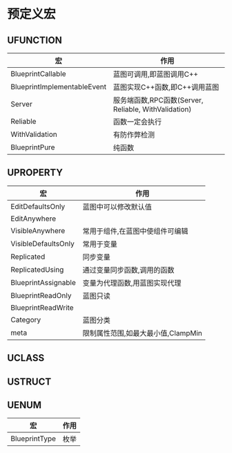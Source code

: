 # 预定义宏
## UFUNCTION
| 宏 | 作用 |
| - | - |
| BlueprintCallable | 蓝图可调用,即蓝图调用C++ |
| BlueprintImplementableEvent | 蓝图实现C++函数,即C++调用蓝图 |
| Server | 服务端函数,RPC函数(Server, Reliable, WithValidation) |
| Reliable | 函数一定会执行 |
| WithValidation | 有防作弊检测 |
| BlueprintPure | 纯函数 |

## UPROPERTY
| 宏 | 作用 |
| - | - |
| EditDefaultsOnly | 蓝图中可以修改默认值 |
| EditAnywhere | |
| VisibleAnywhere | 常用于组件,在蓝图中使组件可编辑 |
| VisibleDefaultsOnly | 常用于变量 |
| Replicated | 同步变量 |
| ReplicatedUsing | 通过变量同步函数,调用的函数 |
| BlueprintAssignable | 变量为代理函数,用蓝图实现代理 |
| BlueprintReadOnly | 蓝图只读 |
| BlueprintReadWrite | |
| Category | 蓝图分类 |
| meta | 限制属性范围,如最大最小值,ClampMin |

## UCLASS

## USTRUCT

## UENUM
| 宏 | 作用 |
| - | - |
| BlueprintType | 枚举 |

